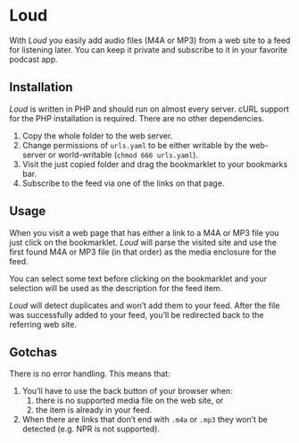 # Loud

With *Loud* you easily add audio files (M4A or MP3) from a web site to a feed for listening later. You can keep it private and subscribe to it in your favorite podcast app.

## Installation
*Loud* is written in PHP and should run on almost every server. cURL support for the PHP installation is required. There are no other dependencies.

1. Copy the whole folder to the web server.
2. Change permissions of `urls.yaml` to be either writable by the web-server or world-writable (`chmod 666 urls.yaml`).
3. Visit the just copied folder and drag the bookmarklet to your bookmarks bar.
4. Subscribe to the feed via one of the links on that page.

## Usage

When you visit a web page that has either a link to a M4A or MP3 file you just click on the bookmarklet. *Loud* will parse the visited site and use the first found M4A or MP3 file (in that order) as the media enclosure for the feed.

You can select some text before clicking on the bookmarklet and your selection will be used as the description for the feed item.

*Loud* will detect duplicates and won’t add them to your feed. After the file was successfully added to your feed, you’ll be redirected back to the referring web site.

## Gotchas

There is no error handling. This means that:

1. You’ll have to use the back button of your browser when:
   1. there is no supported media file on the web site, or
   2. the item is already in your feed.
2. When there are links that don’t end with `.m4a` or `.mp3` they won’t be detected (e.g. NPR is not supported).

